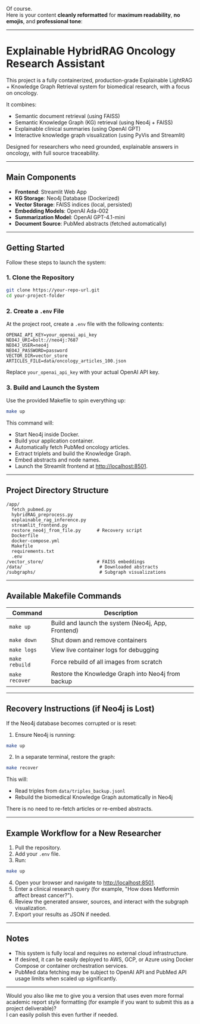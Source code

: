 Of course.  
Here is your content **cleanly reformatted** for **maximum readability**, **no emojis**, and **professional tone**:

---

# Explainable HybridRAG Oncology Research Assistant

This project is a fully containerized, production-grade Explainable LightRAG + Knowledge Graph Retrieval system for biomedical research, with a focus on oncology.

It combines:
- Semantic document retrieval (using FAISS)
- Semantic Knowledge Graph (KG) retrieval (using Neo4j + FAISS)
- Explainable clinical summaries (using OpenAI GPT)
- Interactive knowledge graph visualization (using PyVis and Streamlit)

Designed for researchers who need grounded, explainable answers in oncology, with full source traceability.

---

## Main Components

- **Frontend**: Streamlit Web App
- **KG Storage**: Neo4j Database (Dockerized)
- **Vector Storage**: FAISS indices (local, persisted)
- **Embedding Models**: OpenAI Ada-002
- **Summarization Model**: OpenAI GPT-4.1-mini
- **Document Source**: PubMed abstracts (fetched automatically)

---

## Getting Started

Follow these steps to launch the system:

### 1. Clone the Repository

```bash
git clone https://your-repo-url.git
cd your-project-folder
```

### 2. Create a `.env` File

At the project root, create a `.env` file with the following contents:

```
OPENAI_API_KEY=your_openai_api_key
NEO4J_URI=bolt://neo4j:7687
NEO4J_USER=neo4j
NEO4J_PASSWORD=password
VECTOR_DIR=vector_store
ARTICLES_FILE=data/oncology_articles_100.json
```

Replace `your_openai_api_key` with your actual OpenAI API key.

### 3. Build and Launch the System

Use the provided Makefile to spin everything up:

```bash
make up
```

This command will:
- Start Neo4j inside Docker.
- Build your application container.
- Automatically fetch PubMed oncology articles.
- Extract triplets and build the Knowledge Graph.
- Embed abstracts and node names.
- Launch the Streamlit frontend at [http://localhost:8501](http://localhost:8501).

---

## Project Directory Structure

```
/app/
  fetch_pubmed.py
  hybridRAG_preprocess.py
  explainable_rag_inference.py
  streamlit_frontend.py
  restore_neo4j_from_file.py      # Recovery script
  Dockerfile
  docker-compose.yml
  Makefile
  requirements.txt
  .env
/vector_store/                    # FAISS embeddings
/data/                             # Downloaded abstracts
/subgraphs/                        # Subgraph visualizations
```

---

## Available Makefile Commands

| Command       | Description                                           |
|---------------|-------------------------------------------------------|
| `make up`     | Build and launch the system (Neo4j, App, Frontend)     |
| `make down`   | Shut down and remove containers                       |
| `make logs`   | View live container logs for debugging                |
| `make rebuild`| Force rebuild of all images from scratch              |
| `make recover`| Restore the Knowledge Graph into Neo4j from backup    |

---

## Recovery Instructions (if Neo4j is Lost)

If the Neo4j database becomes corrupted or is reset:

1. Ensure Neo4j is running:

```bash
make up
```

2. In a separate terminal, restore the graph:

```bash
make recover
```

This will:
- Read triples from `data/triples_backup.jsonl`
- Rebuild the biomedical Knowledge Graph automatically in Neo4j

There is no need to re-fetch articles or re-embed abstracts.

---

## Example Workflow for a New Researcher

1. Pull the repository.
2. Add your `.env` file.
3. Run:

```bash
make up
```

4. Open your browser and navigate to [http://localhost:8501](http://localhost:8501).
5. Enter a clinical research query (for example, "How does Metformin affect breast cancer?").
6. Review the generated answer, sources, and interact with the subgraph visualization.
7. Export your results as JSON if needed.

---

## Notes

- This system is fully local and requires no external cloud infrastructure.
- If desired, it can be easily deployed to AWS, GCP, or Azure using Docker Compose or container orchestration services.
- PubMed data fetching may be subject to OpenAI API and PubMed API usage limits when scaled up significantly.

---

Would you also like me to give you a version that uses even more formal academic report style formatting (for example if you want to submit this as a project deliverable)?  
I can easily polish this even further if needed.